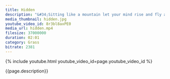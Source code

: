 ```yaml
---
title: Hidden
description: "&#34;Sitting like a mountain let your mind rise and fly and soar.&#34; - Sogyal Rinpoche"
media_thumbnail: hidden.jpg
youtube_video_id: 8r3bl8axPE0
media_url: hidden.mp4
filesize: 37000000
duration: 02:01
category: Grass
bitrate: 2381
---
```


{% include youtube.html youtube_video_id=page.youtube_video_id %}

<div class="buddha_quote">{{page.description}}</div>

